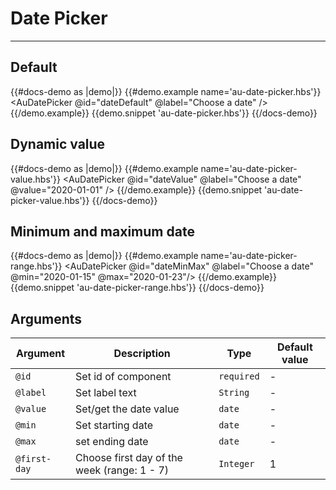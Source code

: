 # Date Picker

---

## Default 

{{#docs-demo as |demo|}}
  {{#demo.example name='au-date-picker.hbs'}}
    <AuDatePicker @id="dateDefault" @label="Choose a date" />
  {{/demo.example}}
  {{demo.snippet 'au-date-picker.hbs'}}
{{/docs-demo}}


## Dynamic value

{{#docs-demo as |demo|}}
  {{#demo.example name='au-date-picker-value.hbs'}}
    <AuDatePicker @id="dateValue" @label="Choose a date" @value="2020-01-01" />
  {{/demo.example}}
  {{demo.snippet 'au-date-picker-value.hbs'}}
{{/docs-demo}}

## Minimum and maximum date

{{#docs-demo as |demo|}}
  {{#demo.example name='au-date-picker-range.hbs'}}
    <AuDatePicker  @id="dateMinMax" @label="Choose a date" @min="2020-01-15" @max="2020-01-23"/>
  {{/demo.example}}
  {{demo.snippet 'au-date-picker-range.hbs'}}
{{/docs-demo}}

## Arguments

| Argument      | Description | Type | Default value |
| ------------- | ----------- | ---- | ------------- |
| `@id` | Set id of component  | `required` | - |
| `@label` | Set label text  | `String` | - |
| `@value` | Set/get the date value  | `date` | - |
| `@min` | Set starting date | `date` | - |
| `@max` | set ending date | `date` | - |
| `@first-day` | Choose first day of the week (range: 1 - 7) | `Integer` | 1 |



